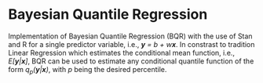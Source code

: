 # Bayesian Quantile Regression

Implementation of Bayesian Quantile Regression (BQR) with the use of Stan and R for a single predictor variable, i.e.,  ***y** = b + w****x***. In constrast to tradition Linear Regression which estimates the conditional mean function, i.e., *E[**y**|**x**]*, BQR can be used to estimate any conditional quantile function of the form *q<sub>p</sub>(**y**|**x**)*, with *p* being the desired percentile.

